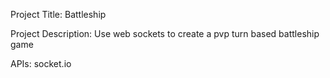 Project Title:
Battleship

Project Description:
Use web sockets to create a pvp turn based battleship game

APIs: socket.io

